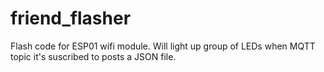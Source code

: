# friend_flasher
Flash code for ESP01 wifi module. Will light up group of LEDs when MQTT topic it's suscribed to posts a JSON file.
